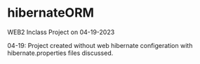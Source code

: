 # hibernateORM
WEB2 Inclass Project on 04-19-2023

04-19:
  Project created without web
  hibernate configeration with hibernate.properties files discussed.
